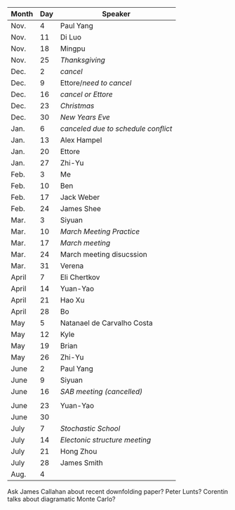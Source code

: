 Month | Day|  Speaker
------|----|--------------
Nov.  |  4 |  Paul Yang
Nov.  | 11 |  Di Luo
Nov.  | 18 |  Mingpu
Nov.  | 25 |  _Thanksgiving_
Dec.  |  2 |  _cancel_
Dec.  |  9 |  Ettore/_need to cancel_
Dec.  | 16 |  _cancel or Ettore_
Dec.  | 23 |  _Christmas_
Dec.  | 30 |  _New Years Eve_
Jan.  |  6 |  _canceled due to schedule conflict_
Jan.  | 13 |  Alex Hampel
Jan.  | 20 |  Ettore
Jan.  | 27 |  Zhi-Yu
Feb.  |  3 |  Me
Feb.  | 10 |  Ben
Feb.  | 17 |  Jack Weber
Feb.  | 24 |  James Shee
Mar.  |  3 |  Siyuan
Mar.  | 10 |  *March Meeting Practice*
Mar.  | 17 |  *March meeting*
Mar.  | 24 | March meeting disucssion
Mar.  | 31 | Verena
April |  7 | Eli Chertkov
April | 14 | Yuan-Yao
April | 21 | Hao Xu 
April | 28 | Bo
May   |  5 | Natanael de Carvalho Costa
May   | 12 | Kyle
May   | 19 | Brian
May   | 26 | Zhi-Yu
June  |  2 | Paul Yang
June  |  9 | Siyuan
June  | 16 | _SAB meeting (cancelled)_
| |
June  | 23 | Yuan-Yao
June  | 30 | 
July  |  7 | _Stochastic School_ 
July  | 14 | _Electonic structure meeting_
July  | 21 | Hong Zhou
July  | 28 | James Smith
Aug.  |  4 | 


Ask James Callahan about recent downfolding paper?
Peter Lunts? 
Corentin talks about diagramatic Monte Carlo? 


